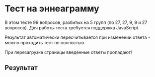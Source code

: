 # Тест на эннеаграмму

В этом тесте 99 вопросов, разбитых на 5 групп (по 27, 27, 9, 9 и 27 вопросов). Для работы теста требуется поддержка JavaScript.

Результат автоматически пересчитывается при изменении ответа - можно проходить тест не полностью.

При перезагрузке страницы введённые ответы пропадают!

<div id="test_contents">
</div>

## Результат

<div id="res">
</div>

<script src="https://code.jquery.com/jquery-3.6.0.min.js"
			  integrity="sha256-/xUj+3OJU5yExlq6GSYGSHk7tPXikynS7ogEvDej/m4="
			  crossorigin="anonymous"></script>
<script src="/test.js"></script>
<script src="/ennea.js"></script>
